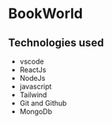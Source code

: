 # BookWorld

## Technologies used

- vscode
- ReactJs
- NodeJs
- javascript
- Tailwind
- Git and Github
- MongoDb